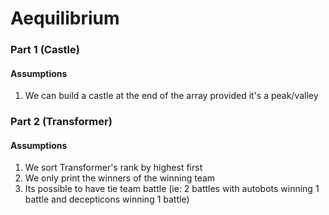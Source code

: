 # Aequilibrium

### Part 1 (Castle)
#### Assumptions
1. We can build a castle at the end of the array provided it's a peak/valley


### Part 2 (Transformer)
#### Assumptions
1. We sort Transformer's rank by highest first
2. We only print the winners of the winning team
3. Its possible to have tie team battle (ie: 2 battles with autobots winning 1 battle and decepticons winning 1 battle)